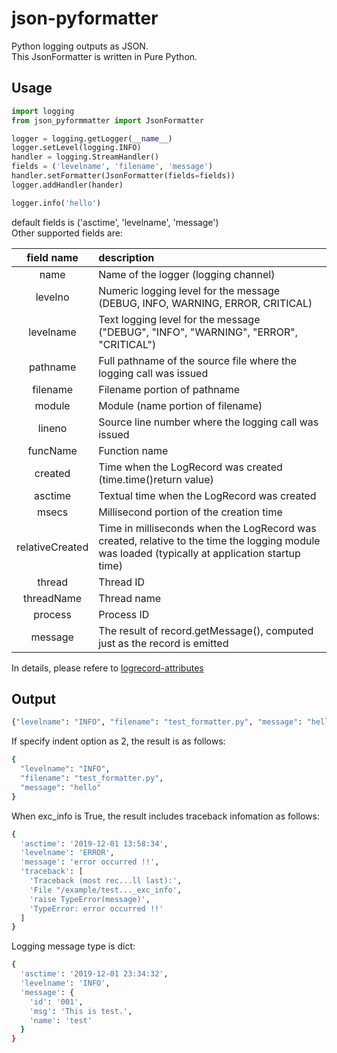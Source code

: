 # json-pyformatter

Python logging outputs as JSON.<br>
This JsonFormatter is written in Pure Python.

## Usage

```python
import logging
from json_pyformmatter import JsonFormatter

logger = logging.getLogger(__name__)
logger.setLevel(logging.INFO)
handler = logging.StreamHandler()
fields = ('levelname', 'filename', 'message')
handler.setFormatter(JsonFormatter(fields=fields))
logger.addHandler(hander)

logger.info('hello')
```

default fields is ('asctime', 'levelname', 'message')<br>
Other supported fields are:

|field name|description|
|:--:|:--|
|name|Name of the logger (logging channel)|
|levelno|Numeric logging level for the message<br>(DEBUG, INFO, WARNING, ERROR, CRITICAL)|
|levelname|Text logging level for the message<br>("DEBUG", "INFO", "WARNING", "ERROR", "CRITICAL")|
|pathname|Full pathname of the source file where the logging call was issued|
|filename|Filename portion of pathname|
|module|Module (name portion of filename)|
|lineno|Source line number where the logging call was issued|
|funcName|Function name|
|created|Time when the LogRecord was created (time.time()return value)|
|asctime|Textual time when the LogRecord was created|
|msecs|Millisecond portion of the creation time|
|relativeCreated|Time in milliseconds when the LogRecord was created, relative to the time the logging module was loaded (typically at application startup time)|
|thread|Thread ID|
|threadName|Thread name|
|process|Process ID|
|message|The result of record.getMessage(), computed just as the record is emitted|

In details, please refere to [logrecord-attributes](https://docs.python.org/3/library/logging.html#logrecord-attributes)


## Output

```bash
{"levelname": "INFO", "filename": "test_formatter.py", "message": "hello"}
```

If specify indent option as 2, the result is as follows:

```bash
{
  "levelname": "INFO",
  "filename": "test_formatter.py",
  "message": "hello"
}
```

When exc_info is True, the result includes traceback infomation as follows:

```bash
{
  'asctime': '2019-12-01 13:58:34',
  'levelname': 'ERROR',
  'message': 'error occurred !!',
  'traceback': [
    'Traceback (most rec...ll last):',
    'File "/example/test..._exc_info',
    'raise TypeError(message)',
    'TypeError: error occurred !!'
  ]
}
```

Logging message type is dict:

```bash
{
  'asctime': '2019-12-01 23:34:32',
  'levelname': 'INFO',
  'message': {
    'id': '001',
    'msg': 'This is test.',
    'name': 'test'
  }
}
```
